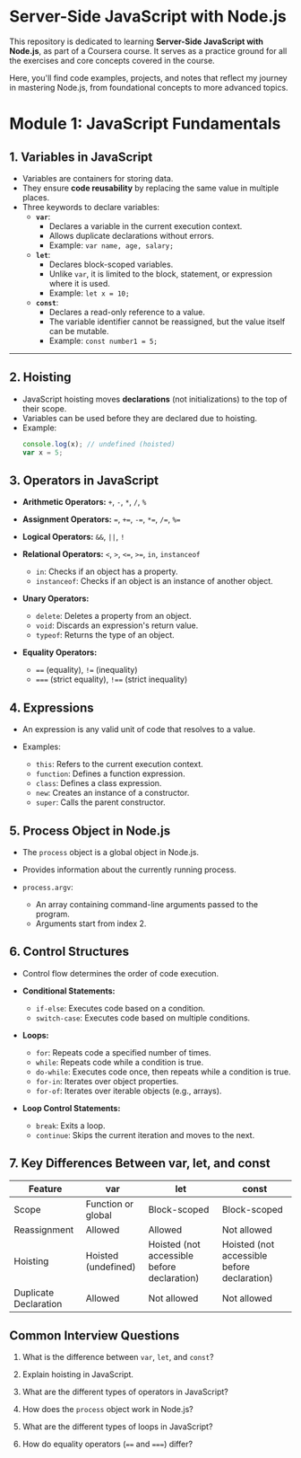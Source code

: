 # Server-Side JavaScript with Node.js  

This repository is dedicated to learning **Server-Side JavaScript with Node.js**, as part of a Coursera course. It serves as a practice ground for all the exercises and core concepts covered in the course.  

Here, you'll find code examples, projects, and notes that reflect my journey in mastering Node.js, from foundational concepts to more advanced topics. 

# Module 1: JavaScript Fundamentals

## 1. Variables in JavaScript
- Variables are containers for storing data.
- They ensure **code reusability** by replacing the same value in multiple places.
- Three keywords to declare variables:
  - **`var`**:
    - Declares a variable in the current execution context.
    - Allows duplicate declarations without errors.
    - Example: `var name, age, salary;`
  - **`let`**:
    - Declares block-scoped variables.
    - Unlike `var`, it is limited to the block, statement, or expression where it is used.
    - Example: `let x = 10;`
  - **`const`**:
    - Declares a read-only reference to a value.
    - The variable identifier cannot be reassigned, but the value itself can be mutable.
    - Example: `const number1 = 5;`

---

## 2. Hoisting
- JavaScript hoisting moves **declarations** (not initializations) to the top of their scope.
- Variables can be used before they are declared due to hoisting.
- Example:
  ```javascript
  console.log(x); // undefined (hoisted)
  var x = 5;

## 3. Operators in JavaScript

* **Arithmetic Operators:** `+`, `-`, `*`, `/`, `%`

* **Assignment Operators:** `=`, `+=`, `-=`, `*=`, `/=`, `%=`

* **Logical Operators:** `&&`, `||`, `!`

* **Relational Operators:** `<`, `>`, `<=`, `>=`, `in`, `instanceof`
    * `in`: Checks if an object has a property.
    * `instanceof`: Checks if an object is an instance of another object.

* **Unary Operators:**
    * `delete`: Deletes a property from an object.
    * `void`: Discards an expression's return value.
    * `typeof`: Returns the type of an object.

* **Equality Operators:**
    * `==` (equality), `!=` (inequality)
    * `===` (strict equality), `!==` (strict inequality)
## 4. Expressions

* An expression is any valid unit of code that resolves to a value.

* Examples:
    * `this`: Refers to the current execution context.
    * `function`: Defines a function expression.
    * `class`: Defines a class expression.
    * `new`: Creates an instance of a constructor.
    * `super`: Calls the parent constructor.
## 5. Process Object in Node.js

* The `process` object is a global object in Node.js.

* Provides information about the currently running process.

* `process.argv`:

    * An array containing command-line arguments passed to the program.
    * Arguments start from index 2.
## 6. Control Structures

* Control flow determines the order of code execution.

* **Conditional Statements:**
    * `if-else`: Executes code based on a condition.
    * `switch-case`: Executes code based on multiple conditions.

* **Loops:**
    * `for`: Repeats code a specified number of times.
    * `while`: Repeats code while a condition is true.
    * `do-while`: Executes code once, then repeats while a condition is true.
    * `for-in`: Iterates over object properties.
    * `for-of`: Iterates over iterable objects (e.g., arrays).

* **Loop Control Statements:**
    * `break`: Exits a loop.
    * `continue`: Skips the current iteration and moves to the next.

## 7. Key Differences Between var, let, and const

| Feature             | var                     | let                         | const                       |
|----------------------|--------------------------|------------------------------|-----------------------------|
| Scope               | Function or global       | Block-scoped                | Block-scoped               |
| Reassignment        | Allowed                  | Allowed                      | Not allowed                 |
| Hoisting            | Hoisted (undefined)      | Hoisted (not accessible before declaration) | Hoisted (not accessible before declaration) |
| Duplicate Declaration | Allowed                  | Not allowed                  | Not allowed                 |

##  Common Interview Questions

1. What is the difference between `var`, `let`, and `const`?

2. Explain hoisting in JavaScript.

3. What are the different types of operators in JavaScript?

4. How does the `process` object work in Node.js?

5. What are the different types of loops in JavaScript?

6. How do equality operators (`==` and `===`) differ?

